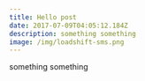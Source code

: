 ```yaml
---
title: Hello post
date: 2017-07-09T04:05:12.184Z
description: something something
image: /img/loadshift-sms.png
---
```

something something

